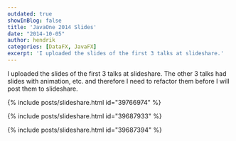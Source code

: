 ```yaml
---
outdated: true
showInBlog: false
title: 'JavaOne 2014 Slides'
date: "2014-10-05"
author: hendrik
categories: [DataFX, JavaFX]
excerpt: 'I uploaded the slides of the first 3 talks at slideshare.'
---
```

I uploaded the slides of the first 3 talks at slideshare. The other 3 talks had slides with animation, etc. and therefore I need to refactor them before I will post them to slideshare.

{% include posts/slideshare.html id="39766974" %}

{% include posts/slideshare.html id="39687933" %}

{% include posts/slideshare.html id="39687394" %}
